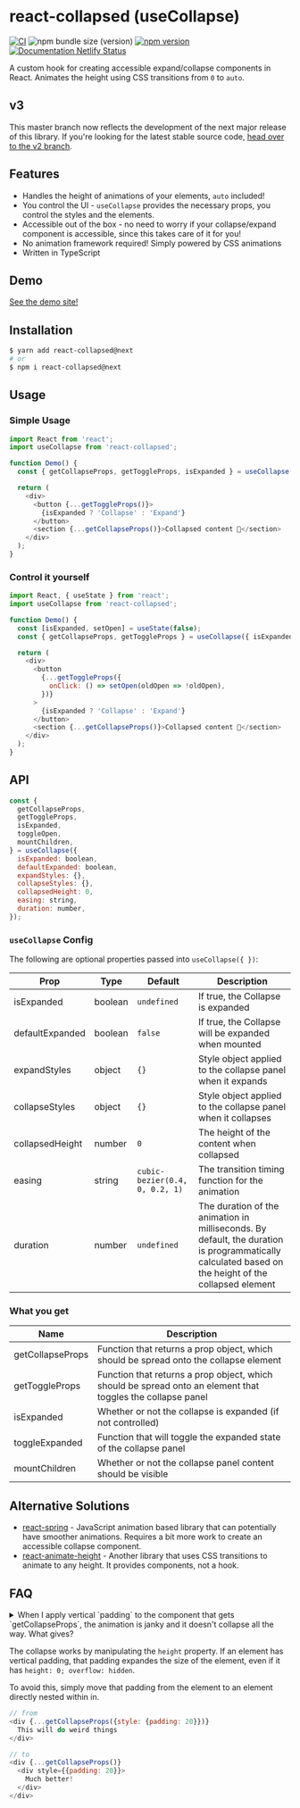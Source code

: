 # react-collapsed (useCollapse)

[![CI][ci-badge]][ci]
![npm bundle size (version)][minzipped-badge]
[![npm version][npm-badge]][npm-version]
[![Documentation Netlify Status][netlify-badge]][netlify]

A custom hook for creating accessible expand/collapse components in React. Animates the height using CSS transitions from `0` to `auto`.

## v3

This master branch now reflects the development of the next major release of this library. If you're looking for the latest stable source code, [head over to the v2 branch](https://github.com/roginfarrer/react-collapsed/tree/v2).

## Features

- Handles the height of animations of your elements, `auto` included!
- You control the UI - `useCollapse` provides the necessary props, you control the styles and the elements.
- Accessible out of the box - no need to worry if your collapse/expand component is accessible, since this takes care of it for you!
- No animation framework required! Simply powered by CSS animations
- Written in TypeScript

## Demo

[See the demo site!](https://react-collapsed.netlify.com/)

## Installation

```bash
$ yarn add react-collapsed@next
# or
$ npm i react-collapsed@next
```

## Usage

### Simple Usage

```js
import React from 'react';
import useCollapse from 'react-collapsed';

function Demo() {
  const { getCollapseProps, getToggleProps, isExpanded } = useCollapse();

  return (
    <div>
      <button {...getToggleProps()}>
        {isExpanded ? 'Collapse' : 'Expand'}
      </button>
      <section {...getCollapseProps()}>Collapsed content 🙈</section>
    </div>
  );
}
```

### Control it yourself

```js
import React, { useState } from 'react';
import useCollapse from 'react-collapsed';

function Demo() {
  const [isExpanded, setOpen] = useState(false);
  const { getCollapseProps, getToggleProps } = useCollapse({ isExpanded });

  return (
    <div>
      <button
        {...getToggleProps({
          onClick: () => setOpen(oldOpen => !oldOpen),
        })}
      >
        {isExpanded ? 'Collapse' : 'Expand'}
      </button>
      <section {...getCollapseProps()}>Collapsed content 🙈</section>
    </div>
  );
}
```

## API

```js
const {
  getCollapseProps,
  getToggleProps,
  isExpanded,
  toggleOpen,
  mountChildren,
} = useCollapse({
  isExpanded: boolean,
  defaultExpanded: boolean,
  expandStyles: {},
  collapseStyles: {},
  collapsedHeight: 0,
  easing: string,
  duration: number,
});
```

### `useCollapse` Config

The following are optional properties passed into `useCollapse({ })`:

| Prop            | Type    | Default                        | Description                                                                                                                                         |
| --------------- | ------- | ------------------------------ | --------------------------------------------------------------------------------------------------------------------------------------------------- |
| isExpanded      | boolean | `undefined`                    | If true, the Collapse is expanded                                                                                                                   |
| defaultExpanded | boolean | `false`                        | If true, the Collapse will be expanded when mounted                                                                                                 |
| expandStyles    | object  | `{}`                           | Style object applied to the collapse panel when it expands                                                                                          |
| collapseStyles  | object  | `{}`                           | Style object applied to the collapse panel when it collapses                                                                                        |
| collapsedHeight | number  | `0`                            | The height of the content when collapsed                                                                                                            |
| easing          | string  | `cubic-bezier(0.4, 0, 0.2, 1)` | The transition timing function for the animation                                                                                                    |
| duration        | number  | `undefined`                    | The duration of the animation in milliseconds. By default, the duration is programmatically calculated based on the height of the collapsed element |

### What you get

| Name             | Description                                                                                                 |
| ---------------- | ----------------------------------------------------------------------------------------------------------- |
| getCollapseProps | Function that returns a prop object, which should be spread onto the collapse element                       |
| getToggleProps   | Function that returns a prop object, which should be spread onto an element that toggles the collapse panel |
| isExpanded       | Whether or not the collapse is expanded (if not controlled)                                                 |
| toggleExpanded   | Function that will toggle the expanded state of the collapse panel                                          |
| mountChildren    | Whether or not the collapse panel content should be visible                                                 |

## Alternative Solutions

- [react-spring](https://www.react-spring.io/) - JavaScript animation based library that can potentially have smoother animations. Requires a bit more work to create an accessible collapse component.
- [react-animate-height](https://github.com/Stanko/react-animate-height/) - Another library that uses CSS transitions to animate to any height. It provides components, not a hook.

## FAQ

<details>
<summary>When I apply vertical `padding` to the component that gets `getCollapseProps`, the animation is janky and it doesn't collapse all the way. What gives?

The collapse works by manipulating the `height` property. If an element has vertical padding, that padding expandes the size of the element, even if it has `height: 0; overflow: hidden`.

To avoid this, simply move that padding from the element to an element directly nested within in.

```javascript
// from
<div {...getCollapseProps({style: {padding: 20}})}
  This will do weird things
</div>

// to
<div {...getCollapseProps()}
  <div style={{padding: 20}}>
    Much better!
  </div>
</div>
```

</details>

[minzipped-badge]: https://img.shields.io/bundlephobia/minzip/react-collapsed/latest
[npm-badge]: http://img.shields.io/npm/v/react-collapsed.svg?style=flat
[npm-version]: https://npmjs.org/package/react-collapsed 'View this project on npm'
[ci-badge]: https://github.com/roginfarrer/react-collapsed/workflows/CI/badge.svg
[ci]: https://github.com/roginfarrer/react-collapsed/actions?query=workflow%3ACI+branch%3Amaster
[netlify]: https://app.netlify.com/sites/react-collapsed-next/deploys
[netlify-badge]: https://api.netlify.com/api/v1/badges/4d285ffc-aa4f-4d32-8549-eb58e00dd2d1/deploy-status
